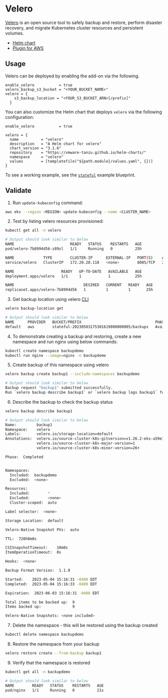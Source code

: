 # Velero

[Velero](https://velero.io/) is an open source tool to safely backup and restore, perform disaster recovery, and migrate Kubernetes cluster resources and persistent volumes.

- [Helm chart](https://github.com/vmware-tanzu/helm-charts/tree/main/charts/velero)
- [Plugin for AWS](https://github.com/vmware-tanzu/velero-plugin-for-aws)

## Usage

Velero can be deployed by enabling the add-on via the following.

```hcl
enable_velero           = true
velero_backup_s3_bucket = "<YOUR_BUCKET_NAME>"
velero = {
    s3_backup_location = "<YOUR_S3_BUCKET_ARN>[/prefix]"
  }
```

You can also customize the Helm chart that deploys `velero` via the following configuration:

```hcl
enable_velero           = true

velero = {
  name          = "velero"
  description   = "A Helm chart for velero"
  chart_version = "3.1.6"
  repository    = "https://vmware-tanzu.github.io/helm-charts/"
  namespace     = "velero"
  values        = [templatefile("${path.module}/values.yaml", {})]
}
```

To see a working example, see the [`stateful`](https://github.com/aws-blueprints/terraform-aws-eks-blueprints/tree/main/patterns/stateful) example blueprint.

## Validate

1. Run `update-kubeconfig` command:

```bash
aws eks --region <REGION> update-kubeconfig --name <CLUSTER_NAME>
```

2. Test by listing velero resources provisioned:

```bash
kubectl get all -n velero

# Output should look similar to below
NAME                         READY   STATUS    RESTARTS   AGE
pod/velero-7b8994d56-z89sl   1/1     Running   0          25h

NAME             TYPE        CLUSTER-IP      EXTERNAL-IP   PORT(S)    AGE
service/velero   ClusterIP   172.20.20.118   <none>        8085/TCP   25h

NAME                     READY   UP-TO-DATE   AVAILABLE   AGE
deployment.apps/velero   1/1     1            1           25h

NAME                               DESIRED   CURRENT   READY   AGE
replicaset.apps/velero-7b8994d56   1         1         1       25h
```

3. Get backup location using velero [CLI](https://velero.io/docs/v1.8/basic-install/#install-the-cli)

```bash
velero backup-location get

# Output should look similar to below
NAME      PROVIDER   BUCKET/PREFIX                                 PHASE       LAST VALIDATED                  ACCESS MODE   DEFAULT
default   aws        stateful-20230503175301619800000005/backups   Available   2023-05-04 15:15:00 -0400 EDT   ReadWrite     true
```

4. To demonstrate creating a backup and restoring, create a new namespace and run nginx using below commands:

```bash
kubectl create namespace backupdemo
kubectl run nginx --image=nginx -n backupdemo
```

5. Create backup of this namespace using velero

```bash
velero backup create backup1 --include-namespaces backupdemo

# Output should look similar to below
Backup request "backup1" submitted successfully.
Run `velero backup describe backup1` or `velero backup logs backup1` for more details.
```

6. Describe the backup to check the backup status

```bash
velero backup describe backup1

# Output should look similar to below
Name:         backup1
Namespace:    velero
Labels:       velero.io/storage-location=default
Annotations:  velero.io/source-cluster-k8s-gitversion=v1.26.2-eks-a59e1f0
              velero.io/source-cluster-k8s-major-version=1
              velero.io/source-cluster-k8s-minor-version=26+

Phase:  Completed


Namespaces:
  Included:  backupdemo
  Excluded:  <none>

Resources:
  Included:        *
  Excluded:        <none>
  Cluster-scoped:  auto

Label selector:  <none>

Storage Location:  default

Velero-Native Snapshot PVs:  auto

TTL:  720h0m0s

CSISnapshotTimeout:    10m0s
ItemOperationTimeout:  0s

Hooks:  <none>

Backup Format Version:  1.1.0

Started:    2023-05-04 15:16:31 -0400 EDT
Completed:  2023-05-04 15:16:33 -0400 EDT

Expiration:  2023-06-03 15:16:31 -0400 EDT

Total items to be backed up:  9
Items backed up:              9

Velero-Native Snapshots: <none included>
```

7. Delete the namespace - this will be restored using the backup created

```bash
kubectl delete namespace backupdemo
```

8. Restore the namespace from your backup

```bash
velero restore create --from-backup backup1
```

9. Verify that the namespace is restored

```bash
kubectl get all -n backupdemo

# Output should look similar to below
NAME        READY   STATUS    RESTARTS   AGE
pod/nginx   1/1     Running   0          21s
```
